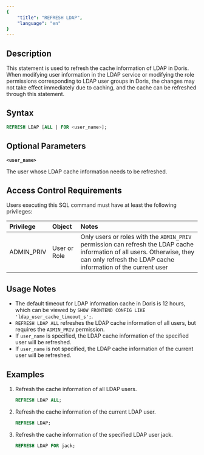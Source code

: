 ```yaml
---
{
    "title": "REFRESH LDAP",
    "language": "en"
}
---
```


<!--
Licensed to the Apache Software Foundation (ASF) under one
or more contributor license agreements.  See the NOTICE file
distributed with this work for additional information
regarding copyright ownership.  The ASF licenses this file
to you under the Apache License, Version 2.0 (the
"License"); you may not use this file except in compliance
with the License.  You may obtain a copy of the License at

  http://www.apache.org/licenses/LICENSE-2.0

Unless required by applicable law or agreed to in writing,
software distributed under the License is distributed on an
"AS IS" BASIS, WITHOUT WARRANTIES OR CONDITIONS OF ANY
KIND, either express or implied.  See the License for the
specific language governing permissions and limitations
under the License.
-->

## Description

This statement is used to refresh the cache information of LDAP in Doris. When modifying user information in the LDAP service or modifying the role permissions corresponding to LDAP user groups in Doris, the changes may not take effect immediately due to caching, and the cache can be refreshed through this statement.

## Syntax

```sql
REFRESH LDAP [ALL | FOR <user_name>];
```

## Optional Parameters

**`<user_name>`**

The user whose LDAP cache information needs to be refreshed.

## Access Control Requirements

Users executing this SQL command must have at least the following privileges:


| Privilege | Object | Notes                 |
| :---------------- | :------------- | :---------------------------- |
| ADMIN_PRIV        | User or Role | Only users or roles with the `ADMIN_PRIV` permission can refresh the LDAP cache information of all users. Otherwise, they can only refresh the LDAP cache information of the current user |

## Usage Notes

- The default timeout for LDAP information cache in Doris is 12 hours, which can be viewed by `SHOW FRONTEND CONFIG LIKE 'ldap_user_cache_timeout_s';`.
- `REFRESH LDAP ALL` refreshes the LDAP cache information of all users, but requires the `ADMIN_PRIV` permission.
- If `user_name` is specified, the LDAP cache information of the specified user will be refreshed.
- If `user_name` is not specified, the LDAP cache information of the current user will be refreshed.

## Examples

1. Refresh the cache information of all LDAP users.

    ```sql
    REFRESH LDAP ALL;
    ```

2. Refresh the cache information of the current LDAP user.

    ```sql
    REFRESH LDAP;
    ```

3. Refresh the cache information of the specified LDAP user jack.

    ```sql
    REFRESH LDAP FOR jack;
    ```

